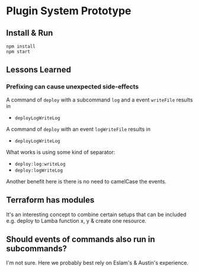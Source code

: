 # Plugin System Prototype

## Install & Run

```
npm install
npm start
```

## Lessons Learned

### Prefixing can cause unexpected side-effects

A command of `deploy` with a subcommand `log` and a event `writeFile` results in

- `deployLogWriteLog`

A command of `deploy` with an event `logWriteFile` results in

- `deployLogWriteLog`

What works is using some kind of separator:

- `deploy:log:writeLog`
- `deploy:logWriteLog`

Another benefit here is there is no need to camelCase the events.

## Terraform has modules

It's an interesting concept to combine certain setups that can be included e.g.
deploy to Lamba function x, y & create one resource.

## Should events of commands also run in subcommands?

I'm not sure. Here we probably best rely on Eslam's & Austin's experience.
